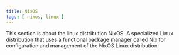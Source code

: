 ```yaml
---
title: NixOS
tags: [ nixos, linux ]
---
```


This section is about the linux distribution NixOS. A specialized Linux distribution that uses a functional package manager called Nix for configuration and management of the NixOS Linux distribution.
